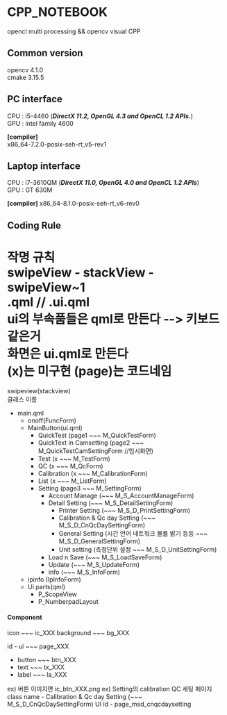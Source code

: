 # CPP_NOTEBOOK
opencl multi processing &amp;&amp; opencv visual CPP

## Common version  
opencv 4.1.0  
cmake 3.15.5  

## PC interface  
CPU : i5-4460 (***DirectX 11.2, OpenGL 4.3 and OpenCL 1.2 APIs.***)  
GPU : intel family 4600  

**[compiler]**  
x86_64-7.2.0-posix-seh-rt_v5-rev1  

## Laptop interface  
CPU : i7-3610QM (***DirectX 11.0, OpenGL 4.0 and OpenCL 1.2 APIs***)  
GPU : GT 630M  

**[compiler]**
x86_64-8.1.0-posix-seh-rt_v6-rev0
  
## Coding Rule  
작명 규칙  
swipeView - stackView - swipeView~1  
.qml // .ui.qml  
ui의 부속품들은 qml로 만든다 --> 키보드같은거  
화면은 ui.qml로 만든다  
(x)는 미구현 (page)는 코드네임  
===================================  
swipeview(stackview)  
클래스 이름
- main.qml  
  - onoff(FuncForm)
  - MainButton(ui.qml)  
    - QuickTest (page1 ~~~ M_QuickTestForm)
    - QuickText in Camsetting (page2 ~~~ M_QuickTestCamSettingForm //임시화면)
    - Test (x ~~~ M_TestForm)  
    - QC (x ~~~ M_QcForm)
    - Calibration (x ~~~ M_CalibrationForm)  
    - List (x ~~~ M_ListForm)
    - Setting (page3 ~~~ M_SettingForm)  
      - Account Manage (~~~ M_S_AccountManageForm)
      - Detail Setting (~~~ M_S_DetailSettingForm)
        - Printer Setting (~~~ M_S_D_PrintSettingForm)
        - Calibration & Qc day Setting (~~~ M_S_D_CnQcDaySettingForm)
        - General Setting (시간 언어 네트워크 볼륨 밝기 등등 ~~~ M_S_D_GeneralSettingForm)
        - Unit setting (측정단위 설정 ~~~ M_S_D_UnitSettingForm)
      - Load n Save (~~~ M_S_LoadSaveForm)
      - Update (~~~ M_S_UpdateForm)
      - info (~~~ M_S_InfoForm)
  - ipinfo (IpInfoForm)
  - Ui parts(qml)  
    - P_ScopeView
    - P_NumberpadLayout

#### Component
icon ~~~ ic_XXX
background ~~~ bg_XXX  

id - ui ~~~ page_XXX  
   - button ~~~ btn_XXX
   - text ~~~ tx_XXX
   - label ~~~ la_XXX
   
ex) 버튼 이미지면 ic_btn_XXX.png
ex) Setting의 calibration QC 세팅 페이지
    class name - Calibration & Qc day Setting (~~~ M_S_D_CnQcDaySettingForm)
          UI id - page_msd_cnqcdaysetting

